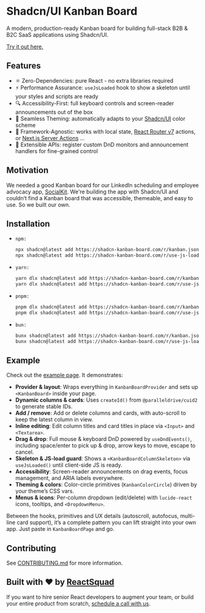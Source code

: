 # Shadcn/UI Kanban Board

A modern, production-ready Kanban board for building full-stack B2B & B2C SaaS applications using Shadcn/UI.

[Try it out here.](https://shadcn-kanban-board.com/example)

## Features

- ⚛️ Zero-Dependencies: pure React - no extra libraries required
- ⚡ Performance Assurance: `useJsLoaded` hook to show a skeleton until your styles and scripts are ready
- 🔍 Accessibility-First: full keyboard controls and screen-reader announcements out of the box  
- 🎨 Seamless Theming: automatically adapts to your [Shadcn/UI](https://ui.shadcn.com) color scheme
- 🔄 Framework-Agnostic: works with local state, [React Router v7](https://reactrouter.com) actions, or [Next.js Server Actions](https://nextjs.org/docs/app/building-your-application/data-fetching/server-actions) ...
- 🧩 Extensible APIs: register custom DnD monitors and announcement handlers for fine-grained control

## Motivation

We needed a good Kanban board for our LinkedIn scheduling and employee advocacy app, [SocialKit](https://getsocialkit.com/). We're building the app with Shadcn/UI and couldn’t find a Kanban board that was accessible, themeable, and easy to use. So we built our own.

## Installation

* `npm:`

  ```bash
  npx shadcn@latest add https://shadcn-kanban-board.com/r/kanban.json
  npx shadcn@latest add https://shadcn-kanban-board.com/r/use-js-loaded.json
  ```

* `yarn:`

  ```bash
  yarn dlx shadcn@latest add https://shadcn-kanban-board.com/r/kanban.json
  yarn dlx shadcn@latest add https://shadcn-kanban-board.com/r/use-js-loaded.json
  ```

* `pnpm:`

  ```bash
  pnpm dlx shadcn@latest add https://shadcn-kanban-board.com/r/kanban.json
  pnpm dlx shadcn@latest add https://shadcn-kanban-board.com/r/use-js-loaded.json
  ```

* `bun:`

  ```bash
  bunx shadcn@latest add https://shadcn-kanban-board.com/r/kanban.json
  bunx shadcn@latest add https://shadcn-kanban-board.com/r/use-js-loaded.json
  ```

## Example

Check out the [example page](https://github.com/janhesters/shadcn-kanban-board/blob/main/app/routes/example.tsx). It demonstrates:

- **Provider & layout**: Wraps everything in `KanbanBoardProvider` and sets up `<KanbanBoard>` inside your page.
- **Dynamic columns & cards**: Uses `createId()` from `@paralleldrive/cuid2` to generate stable IDs.
- **Add / remove**: Add or delete columns and cards, with auto-scroll to keep the latest column in view.
- **Inline editing**: Edit column titles and card titles in place via `<Input>` and `<Textarea>`.
- **Drag & drop**: Full mouse & keyboard DnD powered by `useDndEvents()`, including space/enter to pick up & drop, arrow keys to move, escape to cancel.
- **Skeleton & JS-load guard**: Shows a `<KanbanBoardColumnSkeleton>` via `useJsLoaded()` until client-side JS is ready.
- **Accessibility**: Screen-reader announcements on drag events, focus management, and ARIA labels everywhere.
- **Theming & colors**: Color-circle primitives (`KanbanColorCircle`) driven by your theme’s CSS vars.
- **Menus & icons**: Per-column dropdown (edit/delete) with `lucide-react` icons, tooltips, and `<DropdownMenu>`.

Between the hooks, primitives and UX details (autoscroll, autofocus, multi-line card support), it’s a complete pattern you can lift straight into your own app. Just paste in `KanbanBoardPage` and go.

## Contributing

See [CONTRIBUTING.md](./CONTRIBUTING.md) for more information.

## Built with ❤️ by [ReactSquad](https://reactsquad.io/)

If you want to hire senior React developers to augment your team, or build your entire product from scratch, [schedule a call with us](https://www.reactsquad.io/schedule-a-call).
